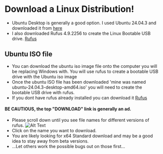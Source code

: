 # Download a Linux Distribution! 
- Ubuntu Desktop is generally a good option. I used Ubuntu 24.04.3 and downloaded it from [here](https://ubuntu.com/download/desktop)
- I also downloaded Rufus 4.9.2256 to create the Linux Bootable USB drive. [Rufus](https://rufus.ie/en/#google_vignette) 
## Ubuntu ISO file
- You can download the ubuntu iso image file onto the computer you will be replacing Windows with. You will use rufus to create a bootable USB drive with the Ubuntu iso image
- Once the ubuntu ISO file has been downloaded 'mine was named ubuntu-24.04.3-desktop-amd64.iso' you will need to create the bootable USB drive with rufus.
- If you dont have rufus already installed you can download it [Rufus](https://rufus.ie/en/#google_vignette)
#### BE CAUTIOUS, the top "DOWNLOAD" link is generally an ad.
- Please scroll down until you see file names for different versions of rufus.
![Alt Text](./images/Rufus_filenames)
- Click on the name you want to download.
- You are likely looking for x64 Standard download and may be a good idea to stay away from beta versions.
- ...Let others work the possible bugs out on those first... 
